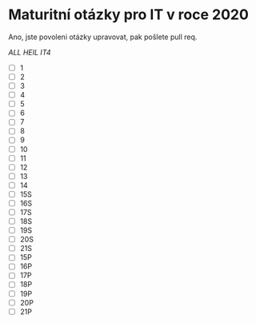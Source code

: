 # Maturitní otázky pro IT v roce 2020

Ano, jste povoleni otázky upravovat, pak pošlete pull req.

*ALL HEIL IT4*

- [ ] 1
- [ ] 2
- [ ] 3
- [ ] 4
- [ ] 5
- [ ] 6
- [ ] 7
- [ ] 8
- [ ] 9
- [ ] 10
- [ ] 11
- [ ] 12
- [ ] 13
- [ ] 14
- [ ] 15S
- [ ] 16S
- [ ] 17S
- [ ] 18S
- [ ] 19S
- [ ] 20S
- [ ] 21S
- [ ] 15P
- [ ] 16P
- [ ] 17P
- [ ] 18P
- [ ] 19P
- [ ] 20P
- [ ] 21P
